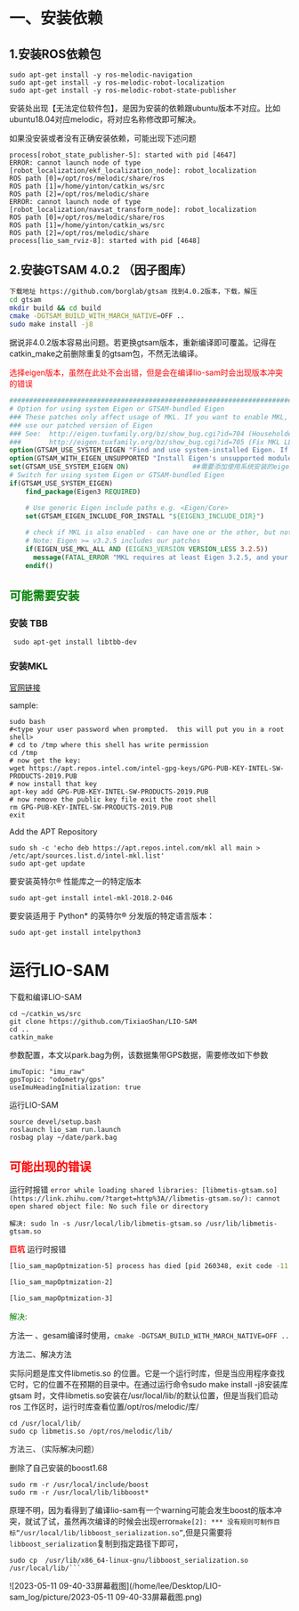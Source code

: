 # 一、安装依赖

## 1.安装ROS依赖包

```shell
sudo apt-get install -y ros-melodic-navigation
sudo apt-get install -y ros-melodic-robot-localization
sudo apt-get install -y ros-melodic-robot-state-publisher
```

安装处出现【无法定位软件包】，是因为安装的依赖跟ubuntu版本不对应。比如ubuntu18.04对应melodic，将对应名称修改即可解决。

如果没安装或者没有正确安装依赖，可能出现下述问题

```shell
process[robot_state_publisher-5]: started with pid [4647]
ERROR: cannot launch node of type [robot_localization/ekf_localization_node]: robot_localization
ROS path [0]=/opt/ros/melodic/share/ros
ROS path [1]=/home/yinton/catkin_ws/src
ROS path [2]=/opt/ros/melodic/share
ERROR: cannot launch node of type [robot_localization/navsat_transform_node]: robot_localization
ROS path [0]=/opt/ros/melodic/share/ros
ROS path [1]=/home/yinton/catkin_ws/src
ROS path [2]=/opt/ros/melodic/share
process[lio_sam_rviz-8]: started with pid [4648]
```

## 2.安装GTSAM 4.0.2 （因子图库）


```bash
下载地址 https://github.com/borglab/gtsam 找到4.0.2版本，下载，解压
cd gtsam
mkdir build && cd build
cmake -DGTSAM_BUILD_WITH_MARCH_NATIVE=OFF ..
sudo make install -j8
```

据说非4.0.2版本容易出问题。若更换gtsam版本，重新编译即可覆盖。记得在catkin_make之前删除重复的gtsam包，不然无法编译。

<font color ='red'>选择eigen版本，虽然在此处不会出错，但是会在编译lio-sam时会出现版本冲突的错误</font>

```cmake
###############################################################################
# Option for using system Eigen or GTSAM-bundled Eigen
### These patches only affect usage of MKL. If you want to enable MKL, you *must*
### use our patched version of Eigen
### See:  http://eigen.tuxfamily.org/bz/show_bug.cgi?id=704 (Householder QR MKL selection)
###       http://eigen.tuxfamily.org/bz/show_bug.cgi?id=705 (Fix MKL LLT return code)
option(GTSAM_USE_SYSTEM_EIGEN "Find and use system-installed Eigen. If 'off', use the one bundled with GTSAM" OFF)
option(GTSAM_WITH_EIGEN_UNSUPPORTED "Install Eigen's unsupported modules" OFF)
set(GTSAM_USE_SYSTEM_EIGEN ON)                ##需要添加使用系统安装的eigen
# Switch for using system Eigen or GTSAM-bundled Eigen
if(GTSAM_USE_SYSTEM_EIGEN)
	find_package(Eigen3 REQUIRED)

	# Use generic Eigen include paths e.g. <Eigen/Core>
	set(GTSAM_EIGEN_INCLUDE_FOR_INSTALL "${EIGEN3_INCLUDE_DIR}")
	
	# check if MKL is also enabled - can have one or the other, but not both!
	# Note: Eigen >= v3.2.5 includes our patches
	if(EIGEN_USE_MKL_ALL AND (EIGEN3_VERSION VERSION_LESS 3.2.5))
	  message(FATAL_ERROR "MKL requires at least Eigen 3.2.5, and your system appears to have an older version. Disable GTSAM_USE_SYSTEM_EIGEN to use GTSAM's copy of Eigen, or disable GTSAM_WITH_EIGEN_MKL")
	endif()
```

## <font color='green'>可能需要安装</font>

### 安装 TBB

```
 sudo apt-get install libtbb-dev
```

###  安装MKL

[官网链接](https://www.intel.com/content/www/us/en/developer/articles/guide/installing-free-libraries-and-python-apt-repo.html)

sample:

```shell
sudo bash
#<type your user password when prompted.  this will put you in a root shell>
# cd to /tmp where this shell has write permission
cd /tmp
# now get the key:
wget https://apt.repos.intel.com/intel-gpg-keys/GPG-PUB-KEY-INTEL-SW-PRODUCTS-2019.PUB
# now install that key
apt-key add GPG-PUB-KEY-INTEL-SW-PRODUCTS-2019.PUB
# now remove the public key file exit the root shell
rm GPG-PUB-KEY-INTEL-SW-PRODUCTS-2019.PUB
exit
```

Add the APT Repository

```shell
sudo sh -c 'echo deb https://apt.repos.intel.com/mkl all main > /etc/apt/sources.list.d/intel-mkl.list'
sudo apt-get update
```

要安装英特尔® 性能库之一的特定版本

```shell
sudo apt-get install intel-mkl-2018.2-046
```

要安装适用于 Python* 的英特尔® 分发版的特定语言版本：

```shell
sudo apt-get install intelpython3
```

# 运行LIO-SAM

下载和编译LIO-SAM

```shell
cd ~/catkin_ws/src
git clone https://github.com/TixiaoShan/LIO-SAM
cd ..
catkin_make
```

参数配置，本文以park.bag为例，该数据集带GPS数据，需要修改如下参数

```text
imuTopic: "imu_raw"
gpsTopic: "odometry/gps"
useImuHeadingInitialization: true
```

运行LIO-SAM

```shell
source devel/setup.bash
roslaunch lio_sam run.launch
rosbag play ~/date/park.bag
```

## <font color='red'>可能出现的错误</font>

运行时报错
```error while loading shared libraries: [libmetis-gtsam.so](https://link.zhihu.com/?target=http%3A//libmetis-gtsam.so/): cannot open shared object file: No such file or directory```

```shell
解决: sudo ln -s /usr/local/lib/libmetis-gtsam.so /usr/lib/libmetis-gtsam.so
```

<font color='red'>**巨坑**</font>
运行时报错 

```bash
[lio_sam_mapOptmization-5] process has died [pid 260348, exit code -11

[lio_sam_mapOptmization-2]

[lio_sam_mapOptmization-3]

```

 <font color='green'>解决:</font>

方法一 、gesam编译时使用，```cmake -DGTSAM_BUILD_WITH_MARCH_NATIVE=OFF ..```

方法二、解决方法

实际问题是库文件libmetis.so 的位置。它是一个运行时库，但是当应用程序查找它时，它的位置不在预期的目录中。在通过运行命令sudo make install -j8安装库gtsam 时，文件libmetis.so安装在/usr/local/lib/的默认位置，但是当我们启动 ros 工作区时，运行时库查看位置/opt/ros/melodic/库/

```shell
cd /usr/local/lib/
sudo cp libmetis.so /opt/ros/melodic/lib/
```

方法三、（实际解决问题）

删除了自己安装的boost1.68

```shell
sudo rm -r /usr/local/include/boost
sudo rm -r /usr/local/lib/libboost*
```

原理不明，因为看得到了编译lio-sam有一个warning可能会发生boost的版本冲突，就试了试，虽然再次编译的时候会出现error```make[2]: *** 没有规则可制作目标“/usr/local/lib/libboost_serialization.so”```,但是只需要将```libboost_serialization```复制到指定路径下即可，
```shell 
sudo cp  /usr/lib/x86_64-linux-gnu/libboost_serialization.so /usr/local/lib/```
```

![2023-05-11 09-40-33屏幕截图](/home/lee/Desktop/LIO-sam_log/picture/2023-05-11 09-40-33屏幕截图.png)